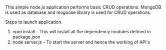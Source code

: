 This simple node.js application performs basic CRUD operations. MongoDB is used as database and mogoose library is used for CRUD operations.

Steps to launch application.
1. npm install - This will install all the dependency modules defined in package.json
2. node server.js - To start the server and hence the working of API's
